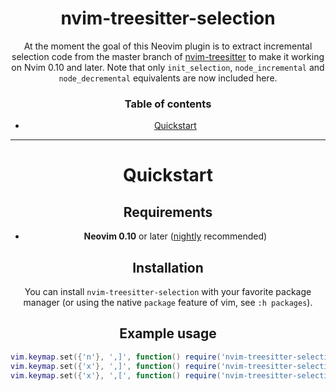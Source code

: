 <div align="center">
  <h1>nvim-treesitter-selection</h1>

At the moment the goal of this Neovim plugin is to extract incremental selection code from the master branch of [nvim-treesitter](https://github.com/nvim-treesitter/nvim-treesitter) to make it working on Nvim 0.10 and later. Note that only `init_selection`, `node_incremental` and `node_decremental` equivalents are now included here. 

### Table of contents

- [Quickstart](#quickstart)

---

# Quickstart

## Requirements

- **Neovim 0.10** or later  ([nightly](https://github.com/neovim/neovim#install-from-source) recommended)

## Installation

You can install `nvim-treesitter-selection` with your favorite package manager (or using the native `package` feature of vim, see `:h packages`).

## Example usage
```lua
vim.keymap.set({'n'}, ',]', function() require('nvim-treesitter-selection.incremental_selection').init_selection() end)
vim.keymap.set({'x'}, ',]', function() require('nvim-treesitter-selection.incremental_selection').node_incremental() end)
vim.keymap.set({'x'}, ',[', function() require('nvim-treesitter-selection.incremental_selection').node_decremental() end)
```
